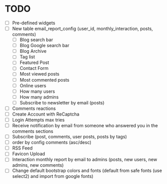 # TODO
- [ ] Pre-defined widgets
- [ ] New table email_report_config (user_id, monthly_interaction, posts, comments)
  - [ ] Blog search bar
  - [ ] Blog Google search bar
  - [ ] Blog Archive
  - [ ] Tag list
  - [ ] Featured Post
  - [ ] Contact Form
  - [ ] Most viewed posts
  - [ ] Most commented posts
  - [ ] Online users
  - [ ] How many users
  - [ ] How many admins
  - [ ] Subscribe to newsletter by email (posts)
- [ ] Comments reactions
- [ ] Create Account with ReCaptcha
- [ ] Login Attempts max tries
- [ ] Receive notification by email from someone who answered you in the comments sections
- [ ] Subscribe (post, comments, user posts, posts by tags)
- [ ] order by config comments (asc/desc)
- [ ] RSS Feed
- [ ] Favicon Upload 
- [ ] Interaction monthly report by email to admins (posts, new users, new admins, new comments)
- [ ] Change default bootstrap colors and fonts (default from safe fonts (use select2) and import from google fonts)

[//]: # (- [ ] @ at comments to tag people and notify them)
